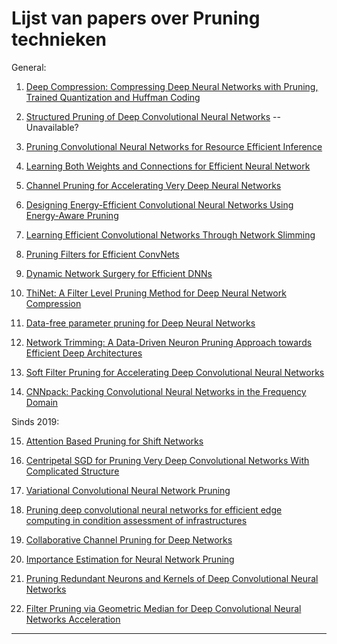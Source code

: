# Lijst van papers over Pruning technieken 

General:

1) [Deep Compression: Compressing Deep Neural Networks with Pruning, Trained Quantization and Huffman Coding](https://arxiv.org/abs/1510.00149#) 

2) [Structured Pruning of Deep Convolutional Neural Networks](https://dl.acm.org/citation.cfm?id=3005348) -- Unavailable?

3) [Pruning Convolutional Neural Networks for Resource Efficient Inference](https://arxiv.org/abs/1611.06440)

4) [Learning Both Weights and Connections for Efficient Neural Network](http://papers.nips.cc/paper/5784-learning-both-weights-and-connections-for-efficient-neural-network)

5) [Channel Pruning for Accelerating Very Deep Neural Networks](http://openaccess.thecvf.com/content_iccv_2017/html/He_Channel_Pruning_for_ICCV_2017_paper.html)

6) [Designing Energy-Efficient Convolutional Neural Networks Using Energy-Aware Pruning](http://openaccess.thecvf.com/content_cvpr_2017/html/Yang_Designing_Energy-Efficient_Convolutional_CVPR_2017_paper.html)

7) [Learning Efficient Convolutional Networks Through Network Slimming](http://openaccess.thecvf.com/content_iccv_2017/html/Liu_Learning_Efficient_Convolutional_ICCV_2017_paper.html)

8) [Pruning Filters for Efficient ConvNets](https://arxiv.org/abs/1608.08710)

9) [Dynamic Network Surgery for Efficient DNNs](http://papers.nips.cc/paper/6165-dynamic-network-surgery-for-efficient-dnns)

10) [ThiNet: A Filter Level Pruning Method for Deep Neural Network Compression](http://openaccess.thecvf.com/content_iccv_2017/html/Luo_ThiNet_A_Filter_ICCV_2017_paper.html)

11) [Data-free parameter pruning for Deep Neural Networks](https://arxiv.org/abs/1507.06149)

12) [Network Trimming: A Data-Driven Neuron Pruning Approach towards Efficient Deep Architectures](https://arxiv.org/abs/1607.03250)

13) [Soft Filter Pruning for Accelerating Deep Convolutional Neural Networks](https://arxiv.org/abs/1808.06866)

14) [CNNpack: Packing Convolutional Neural Networks in the Frequency Domain](http://papers.nips.cc/paper/6389-cnnpack-packing-convolutional-neural-networks-in-the-frequency-domain)



Sinds 2019:

15) [Attention Based Pruning for Shift Networks](https://arxiv.org/abs/1905.12300)

16) [Centripetal SGD for Pruning Very Deep Convolutional Networks With Complicated Structure](http://openaccess.thecvf.com/content_CVPR_2019/html/Ding_Centripetal_SGD_for_Pruning_Very_Deep_Convolutional_Networks_With_Complicated_CVPR_2019_paper.html)

17) [Variational Convolutional Neural Network Pruning](http://openaccess.thecvf.com/content_CVPR_2019/html/Zhao_Variational_Convolutional_Neural_Network_Pruning_CVPR_2019_paper.html)

18) [Pruning deep convolutional neural networks for efficient edge computing in condition assessment of infrastructures](https://onlinelibrary.wiley.com/doi/abs/10.1111/mice.12449)

19) [Collaborative Channel Pruning for Deep Networks](http://proceedings.mlr.press/v97/peng19c.html)

20) [Importance Estimation for Neural Network Pruning](http://openaccess.thecvf.com/content_CVPR_2019/html/Molchanov_Importance_Estimation_for_Neural_Network_Pruning_CVPR_2019_paper.html)

21) [Pruning Redundant Neurons and Kernels of Deep Convolutional Neural Networks](https://patents.google.com/patent/US20190122113A1/en)

22) [Filter Pruning via Geometric Median for Deep Convolutional Neural Networks Acceleration](http://openaccess.thecvf.com/content_CVPR_2019/html/He_Filter_Pruning_via_Geometric_Median_for_Deep_Convolutional_Neural_Networks_CVPR_2019_paper.html)

---

